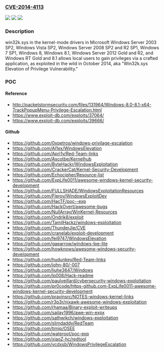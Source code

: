 ### [CVE-2014-4113](https://cve.mitre.org/cgi-bin/cvename.cgi?name=CVE-2014-4113)
![](https://img.shields.io/static/v1?label=Product&message=n%2Fa&color=blue)
![](https://img.shields.io/static/v1?label=Version&message=n%2Fa&color=blue)
![](https://img.shields.io/static/v1?label=Vulnerability&message=n%2Fa&color=brighgreen)

### Description

win32k.sys in the kernel-mode drivers in Microsoft Windows Server 2003 SP2, Windows Vista SP2, Windows Server 2008 SP2 and R2 SP1, Windows 7 SP1, Windows 8, Windows 8.1, Windows Server 2012 Gold and R2, and Windows RT Gold and 8.1 allows local users to gain privileges via a crafted application, as exploited in the wild in October 2014, aka "Win32k.sys Elevation of Privilege Vulnerability."

### POC

#### Reference
- http://packetstormsecurity.com/files/131964/Windows-8.0-8.1-x64-TrackPopupMenu-Privilege-Escalation.html
- https://www.exploit-db.com/exploits/37064/
- https://www.exploit-db.com/exploits/39666/

#### Github
- https://github.com/0xpetros/windows-privilage-escalation
- https://github.com/Al1ex/WindowsElevation
- https://github.com/Apri1y/Red-Team-links
- https://github.com/Ascotbe/Kernelhub
- https://github.com/ByteHackr/WindowsExploitation
- https://github.com/CrackerCat/Kernel-Security-Development
- https://github.com/Echocipher/Resource-list
- https://github.com/ExpLife0011/awesome-windows-kernel-security-development
- https://github.com/FULLSHADE/WindowsExploitationResources
- https://github.com/Flerov/WindowsExploitDev
- https://github.com/HacTF/poc--exp
- https://github.com/HackOvert/awesome-bugs
- https://github.com/NullArray/WinKernel-Resources
- https://github.com/Ondrik8/exploit
- https://github.com/TamilHackz/windows-exploitation
- https://github.com/ThunderJie/CVE
- https://github.com/cranelab/exploit-development
- https://github.com/fei9747/WindowsElevation
- https://github.com/gaearrow/windows-lpe-lite
- https://github.com/howknows/awesome-windows-security-development
- https://github.com/hudunkey/Red-Team-links
- https://github.com/john-80/-007
- https://github.com/liuhe3647/Windows
- https://github.com/lp008/Hack-readme
- https://github.com/paulveillard/cybersecurity-windows-exploitation
- https://github.com/pr0code/https-github.com-ExpLife0011-awesome-windows-kernel-security-development
- https://github.com/pravinsrc/NOTES-windows-kernel-links
- https://github.com/r3p3r/nixawk-awesome-windows-exploitation
- https://github.com/rhamaa/Binary-exploit-writeups
- https://github.com/sailay1996/awe-win-expx
- https://github.com/sathwikch/windows-exploitation
- https://github.com/slimdaddy/RedTeam
- https://github.com/timip/OSEE
- https://github.com/wateroot/poc-exp
- https://github.com/xiaoZ-hc/redtool
- https://github.com/ycdxsb/WindowsPrivilegeEscalation

